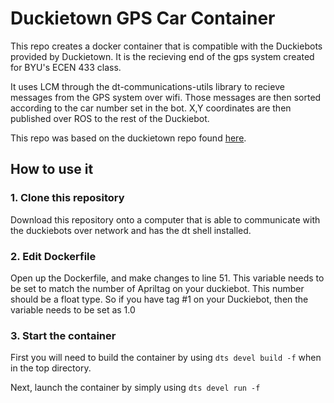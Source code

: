 # Duckietown GPS Car Container

This repo creates a docker container that is compatible with the Duckiebots provided by Duckietown. It is the recieving end of the gps system created for BYU's ECEN 433 class. 

It uses LCM  through the dt-communications-utils library to recieve messages from the GPS system over wifi. Those messages are then sorted according to the car number set in the bot. X,Y coordinates are then published over ROS to the rest of the Duckiebot.

This repo was based on the duckietown repo found [here](https://github.com/duckietown/template-ros).


## How to use it

### 1. Clone this repository

Download this repository onto a computer that is able to communicate with the duckiebots over network and has the dt shell installed.

### 2. Edit Dockerfile

Open up the Dockerfile, and make changes to line 51. This variable needs to be set to match the number of Apriltag on your duckiebot. This number should be a float type. So if you have tag #1 on your Duckiebot, then the variable needs to be set as 1.0

### 3. Start the container

First you will need to build the container by using ```dts devel build -f``` when in the top directory.

Next, launch the container by simply using ```dts devel run -f```




